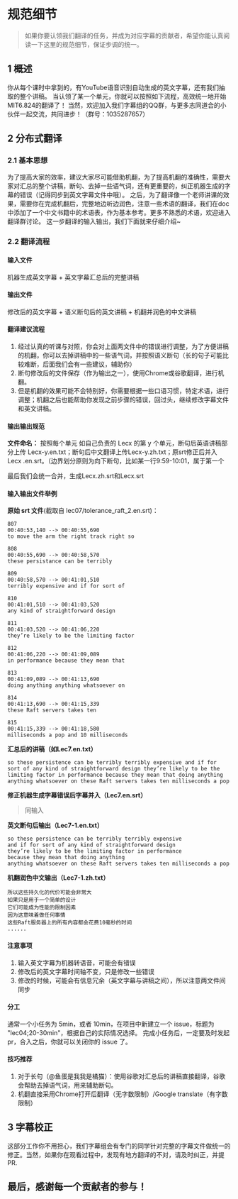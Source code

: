 # 规范细节

> 如果你要认领我们翻译的任务，并成为对应字幕的贡献者，希望你能认真阅读一下这里的规范细节，保证步调的统一。

## 1 概述
你从每个课时中拿到的，有YouTube语音识别自动生成的英文字幕，还有我们抽取的整个讲稿。
当认领了某一个单元，你就可以按照如下流程，高效统一地开始MIT6.824的翻译了！
当然，欢迎加入我们字幕组的QQ群，与更多志同道合的小伙伴一起交流，共同进步！（群号：1035287657）

## 2 分布式翻译

### 2.1 基本思想
为了提高大家的效率，建议大家尽可能借助机翻，为了提高机翻的准确性，需要大家对汇总的整个讲稿，断句、去掉一些语气词，还有更重要的，纠正机器生成的字幕的错误（记得同步到英文字幕文件中哦）。
之后，为了翻译像一个老师讲课的效果，需要你在完成机翻后，完整地边听边润色，注意一些术语的翻译，我们在doc中添加了一个中文书籍中的术语表，作为基本参考。更多不熟悉的术语，欢迎进入翻译群讨论。
这一步翻译的输入输出，我们下面就来仔细介绍~

### 2.2 翻译流程
#### 输入文件
机器生成英文字幕 + 英文字幕汇总后的完整讲稿
#### 输出文件
修改后的英文字幕 + 语义断句后的英文讲稿 + 机翻并润色的中文讲稿

#### 翻译建议流程
1. 经过认真的听课与对照，你会对上面两文件中的错误进行调整，为了方便讲稿的机翻，你可以去掉讲稿中的一些语气词，并按照语义断句（长的句子可能比较难断，后面我们会有一些建议，辅助你）
2. 断句修改后的文件保存（作为输出之一），使用Chrome或谷歌翻译，进行机翻。
3. 但是机翻的效果可能不会特别好，你需要根据一些口语习惯，特定术语，进行调整；机翻之后也能帮助你发现之前步骤的错误，回过头，继续修改字幕文件和英文讲稿。

#### 输出输出规范
**文件命名：**
按照每个单元 如自己负责的 Lecx 的第 y 个单元，断句后英语讲稿部分上传
Lecx-y.en.txt；断句后中文翻译上传Lecx-y.zh.txt；原srt修正后并入Lecx
.en.srt。（边界划分原则为向下断句，比如某一行9:59-10:01，属于第一个

最后我们会统一合并，生成Lecx.zh.srt和Lecx.srt

#### 输入输出文件举例
**原始 srt 文件**(截取自 lec07/tolerance_raft_2.en.srt)：
```
807
00:40:53,140 --> 00:40:55,690
to move the arm the right track right so

808
00:40:55,690 --> 00:40:58,570
these persistance can be terribly

809
00:40:58,570 --> 00:41:01,510
terribly expensive and if for sort of

810
00:41:01,510 --> 00:41:03,520
any kind of straightforward design

811
00:41:03,520 --> 00:41:06,220
they’re likely to be the limiting factor

812
00:41:06,220 --> 00:41:09,089
in performance because they mean that

813
00:41:09,089 --> 00:41:13,690
doing anything anything whatsoever on

814
00:41:13,690 --> 00:41:15,339
these Raft servers takes ten

815
00:41:15,339 --> 00:41:18,580
milliseconds a pop and 10 milliseconds
```

**汇总后的讲稿（如Lec7.en.txt）**
```
so these persistence can be terribly terribly expensive and if for sort of any kind of straightforward design they’re likely to be the limiting factor in performance because they mean that doing anything anything whatsoever on these Raft servers takes ten milliseconds a pop 
```

**修正机器生成字幕错误后字幕并入（Lec7.en.srt）**
>同输入

**英文断句后输出（Lec7-1.en.txt）**
```
so these persistence can be terribly terribly expensive
and if for sort of any kind of straightforward design
they’re likely to be the limiting factor in performance
because they mean that doing anything 
anything whatsoever on these Raft servers takes ten milliseconds a pop 
```
**机翻润色中文输出（Lec7-1.zh.txt）**
```
所以这些持久化的代价可能会非常大
如果只是用于一个简单的设计
它们可能成为性能的限制因素
因为这意味着做任何事情 
这些Raft服务器上的所有内容都会花费10毫秒的时间
......
```

#### 注意事项
1. 输入英文字幕为机器转语音，可能会有错误
2. 修改后的英文字幕时间轴不变，只是修改一些错误
3. 修改的时候，可能会有信息冗余（英文字幕与讲稿之间），所以注意两文件间同步

#### 分工
通常一个小任务为 5min，或者 10min，在项目中新建立一个 issue，标题为 "lec04;20-30min"，根据自己的实际情况选择。
完成小任务后，一定要及时发起 pr，合入之后，你就可以关闭你的 issue 了。

#### 技巧推荐
1. 对于长句（@鱼蛋是我我是橘猫）：使用谷歌对汇总后的讲稿直接翻译，谷歌会帮助去掉语气词，用来辅助断句。
2. 机翻直接采用Chrome打开后翻译（无字数限制）/Google translate（有字数限制）


## 3 字幕校正

这部分工作你不用担心，我们字幕组会有专门的同学针对完整的字幕文件做统一的修正。当然，如果你在观看过程中，发现有地方翻译的不对，请及时纠正，并提 PR.

## 最后，感谢每一个贡献者的参与！